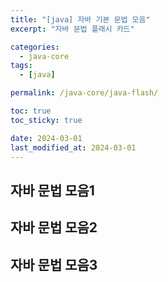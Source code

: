 ```yaml
---
title: "[java] 자바 기본 문법 모음"
excerpt: "자바 문법 플래시 카드"

categories:
  - java-core
tags:
  - [java]

permalink: /java-core/java-flash/

toc: true
toc_sticky: true

date: 2024-03-01
last_modified_at: 2024-03-01
---
```


## 자바 문법 모음1
## 자바 문법 모음2
## 자바 문법 모음3
